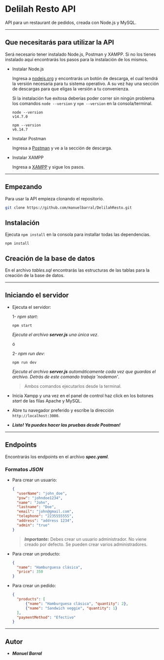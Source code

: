 # Delilah Resto API

API para un restaurant de pedidos, creada con Node.js y MySQL.

---

## Que necesitarás para utilizar la API

Será necesario tener instalado Node.js, Postman y XAMPP. Si no los tienes instalado aquí encontrarás los pasos para la instalación de los mismos.

- Instalar Node.js

  Ingresa a [nodejs.org](https://nodejs.org/en/) y encontrarás un botón de descarga, el cual tendrá la versión necesaria para tu sistema operativo. A su vez hay una sección de descargas para que eligas la versión a tu convenienza.

  Si la instalación fue exitosa deberías poder correr sin ningún problema los comandos `node --version` y `npm --version` en la consola/terminal.

  ```node
  node --version
  v14.7.0

  npm --version
  v6.14.7
  ```

- Instalar Postman

  Ingresa a [Postman](https://www.postman.com/) y ve a la sección de descarga.

- Instalar XAMPP

  Ingresa a [XAMPP](https://www.apachefriends.org/es/index.html) y sigue los pasos.

---

## Empezando

Para usar la API empieza clonando el repositorio.

```bash
git clone https://github.com/manuelbarral/DelilahResto.git
```

## Instalación

Ejecuta `npm install` en la consola para installar todas las dependencias.

```node
npm install
```

## Creación de la base de datos

En el archivo _tables.sql_ encontrarás las estructuras de las tablas para la creación de la base de datos.

---

## Iniciando el servidor

- Ejecuta el servidor:

  1- _npm start_:

  ```node
  npm start
  ```

  _Ejecuta el archivo ***server.js*** una única vez_.

  ó

  2- _npm run dev_:

  ```node
  npm run dev
  ```

  _Ejecuta el archivo ***server.js*** automáticamente cada vez que guardas el archivo. Detrás de este comando trabaja 'nodemon'_.

  > Ambos comandos ejecutarlos desde la terminal.

- Inicia Xampp y una vez en el panel de control haz click en los botones _start_ de las filas Apache y MySQL.

- Abre tu navegador preferido y escribe la dirección `http://localhost:3000`.
- **_*Listo! Ya puedes hacer las pruebas desde Postman!*_**

---

## Endpoints

Encontrarás los endpoints en el archivo **_*spec.yaml*_**.

### Formatos _JSON_

- Para crear un usuario:

  ```json
  {
  	"userName": "john_doe",
  	"psw": "johndoe1234",
  	"name": "John",
  	"lastname": "Doe",
  	"email": "john@gmail.com",
  	"telephone": "2235555555",
  	"address": "address 1234",
  	"admin": "true"
  }
  ```

  > **_*Importante*:_** Debes crear un usuario administrador. No viene creado por defecto. Se pueden crear varios administradores.

- Para crear un producto:

  ```json
  {
  	"name": "Hamburguesa clásica",
  	"price": 350
  }
  ```

- Para crear un pedido:

  ```json
  {
  	"products": [
  		{"name": "Hamburguesa clásica", "quantity": 2},
  		{"name": "Sandwich veggie", "quantity": 1}
  	],
  	"paymentMethod": "Efectivo"
  }
  ```

---

## Autor

- **_*Manuel Barral*_**
